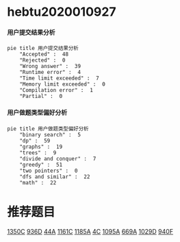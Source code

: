 # hebtu2020010927

<!-- tabs:start -->



#### **用户提交结果分析**

```mermaid
pie title 用户提交结果分析
    "Accepted" :  48
    "Rejected" :  0
    "Wrong answer" :  39
    "Runtime error" :  4
    "Time limit exceeded" :  7
    "Memory limit exceeded" :  0
    "Compilation error" :  1
    "Partial" :  0
```

#### **用户做题类型偏好分析**

```mermaid
pie title 用户做题类型偏好分析
    "binary search" :  5
    "dp" :  59
    "graphs" :  19
    "trees" :  9
    "divide and conquer" :  7
    "greedy" :  51
    "two pointers" :  0
    "dfs and similar" :  22
    "math" :  22
```



<!-- tabs:end -->
# 推荐题目
[1350C](https://codeforces.com/contest/1350/problem/C)
[936D](https://codeforces.com/contest/936/problem/D)
[44A](https://codeforces.com/contest/44/problem/A)
[1161C](https://codeforces.com/contest/1161/problem/C)
[1185A](https://codeforces.com/contest/1185/problem/A)
[4C](https://codeforces.com/contest/4/problem/C)
[1095A](https://codeforces.com/contest/1095/problem/A)
[669A](https://codeforces.com/contest/669/problem/A)
[1029D](https://codeforces.com/contest/1029/problem/D)
[940F](https://codeforces.com/contest/940/problem/F)
